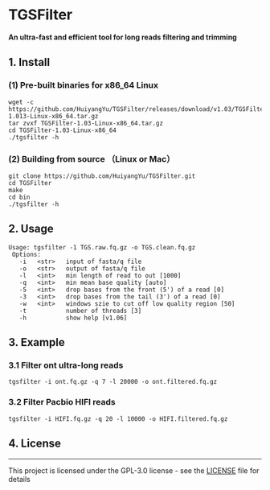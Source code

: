 # TGSFilter
<b> An ultra-fast and efficient tool for long reads filtering and trimming</b>

##  1. Install
### (1) Pre-built binaries for x86_64 Linux
```
wget -c https://github.com/HuiyangYu/TGSFilter/releases/download/v1.03/TGSFilter-1.013-Linux-x86_64.tar.gz
tar zvxf TGSFilter-1.03-Linux-x86_64.tar.gz
cd TGSFilter-1.03-Linux-x86_64
./tgsfilter -h
```
### (2) Building from source （Linux or Mac）
```
git clone https://github.com/HuiyangYu/TGSFilter.git
cd TGSFilter
make
cd bin
./tgsfilter -h
```
## 2. Usage
```
Usage: tgsfilter -1 TGS.raw.fq.gz -o TGS.clean.fq.gz
 Options:
   -i	<str>   input of fasta/q file
   -o	<str>   output of fasta/q file
   -l	<int>   min length of read to out [1000]
   -q	<int>   min mean base quality [auto]
   -5	<int>   drop bases from the front (5') of a read [0]
   -3	<int>   drop bases from the tail (3') of a read [0]
   -w	<int>   windows szie to cut off low quality region [50]
   -t           number of threads [3]
   -h           show help [v1.06]
```
## 3. Example

### 3.1 Filter ont ultra-long reads
```
tgsfilter -i ont.fq.gz -q 7 -l 20000 -o ont.filtered.fq.gz
```
### 3.2 Filter Pacbio HIFI reads
```
tgsfilter -i HIFI.fq.gz -q 20 -l 10000 -o HIFI.filtered.fq.gz
```

## 4. License
-------

This project is licensed under the GPL-3.0 license - see the [LICENSE](LICENSE) file for details
